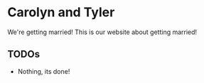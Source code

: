 # Carolyn and Tyler
We're getting married! This is our website about getting married! 

## TODOs
- Nothing, its done!

